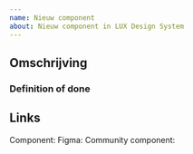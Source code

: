 ```yaml
---
name: Nieuw component
about: Nieuw component in LUX Design System
---
```


## Omschrijving

<!--
Beschrijf het component en als er een community component gebruik wordt als basis welke wijzigingen er zijn.
-->

### Definition of done

<!-- Wijziging of uitbreiding op de D.O.D. -->

## Links

Component: <!-- link naar https://www.nldesignsystem.nl/[component] -->
Figma: <!-- link naar Figma design -->
Community component: <!-- links naar Storybook / Code van gebruikte component -->

